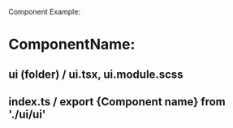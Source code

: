 Component Example:

# ComponentName:

## ui (folder) / ui.tsx, ui.module.scss

## index.ts / export {Component name} from './ui/ui'

